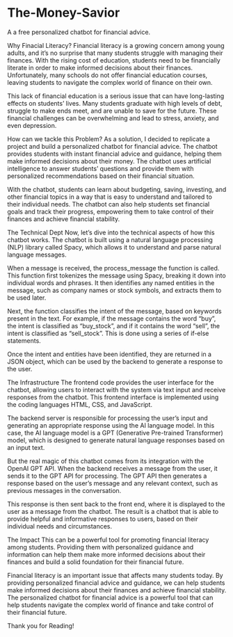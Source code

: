 # The-Money-Savior
A a free personalized chatbot for financial advice. 

Why Finacial Literacy?
Financial literacy is a growing concern among young adults, and it’s no surprise that many students struggle with managing their finances. With the rising cost of education, students need to be financially literate in order to make informed decisions about their finances. Unfortunately, many schools do not offer financial education courses, leaving students to navigate the complex world of finance on their own.

This lack of financial education is a serious issue that can have long-lasting effects on students’ lives. Many students graduate with high levels of debt, struggle to make ends meet, and are unable to save for the future. These financial challenges can be overwhelming and lead to stress, anxiety, and even depression.

How can we tackle this Problem?
As a solution, I decided to replicate a project and build a personalized chatbot for financial advice. The chatbot provides students with instant financial advice and guidance, helping them make informed decisions about their money. The chatbot uses artificial intelligence to answer students’ questions and provide them with personalized recommendations based on their financial situation.

With the chatbot, students can learn about budgeting, saving, investing, and other financial topics in a way that is easy to understand and tailored to their individual needs. The chatbot can also help students set financial goals and track their progress, empowering them to take control of their finances and achieve financial stability.

The Technical Dept
Now, let’s dive into the technical aspects of how this chatbot works. The chatbot is built using a natural language processing (NLP) library called Spacy, which allows it to understand and parse natural language messages.

When a message is received, the process_message the function is called. This function first tokenizes the message using Spacy, breaking it down into individual words and phrases. It then identifies any named entities in the message, such as company names or stock symbols, and extracts them to be used later.

Next, the function classifies the intent of the message, based on keywords present in the text. For example, if the message contains the word “buy”, the intent is classified as “buy_stock”, and if it contains the word “sell”, the intent is classified as “sell_stock”. This is done using a series of if-else statements.

Once the intent and entities have been identified, they are returned in a JSON object, which can be used by the backend to generate a response to the user.

The Infrastructure
The frontend code provides the user interface for the chatbot, allowing users to interact with the system via text input and receive responses from the chatbot. This frontend interface is implemented using the coding languages HTML, CSS, and JavaScript.

The backend server is responsible for processing the user’s input and generating an appropriate response using the AI language model. In this case, the AI language model is a GPT (Generative Pre-trained Transformer) model, which is designed to generate natural language responses based on an input text.

But the real magic of this chatbot comes from its integration with the OpenAI GPT API. When the backend receives a message from the user, it sends it to the GPT API for processing. The GPT API then generates a response based on the user’s message and any relevant context, such as previous messages in the conversation.

This response is then sent back to the front end, where it is displayed to the user as a message from the chatbot. The result is a chatbot that is able to provide helpful and informative responses to users, based on their individual needs and circumstances.

The Impact
This can be a powerful tool for promoting financial literacy among students. Providing them with personalized guidance and information can help them make more informed decisions about their finances and build a solid foundation for their financial future.

Financial literacy is an important issue that affects many students today. By providing personalized financial advice and guidance, we can help students make informed decisions about their finances and achieve financial stability. The personalized chatbot for financial advice is a powerful tool that can help students navigate the complex world of finance and take control of their financial future.

Thank you for Reading!
